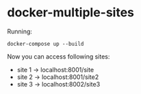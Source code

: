 # docker-multiple-sites
Running:

    docker-compose up --build

Now you can access following sites:

 - site 1 -> localhost:8001/site
 - site 2 -> localhost:8001/site2
 - site 3 -> localhost:8002/site3
